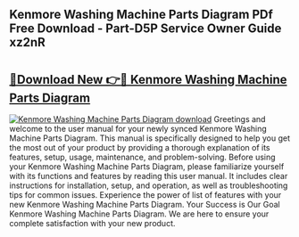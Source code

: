 ## Kenmore Washing Machine Parts Diagram PDf Free Download - Part-D5P Service Owner Guide xz2nR

# <h2><a href="http://dforu4f.blite.top/?on=Kenmore+Washing+Machine+Parts+Diagram">🔗Download New 👉🔴 Kenmore Washing Machine Parts Diagram</a></h2>

[![Kenmore Washing Machine Parts Diagram download](https://i.imgur.com/lujVjoI.png)](http://dforu4f.blite.top/?on=Kenmore+Washing+Machine+Parts+Diagram)
Greetings and welcome to the user manual for your newly synced Kenmore Washing Machine Parts Diagram. This manual is specifically designed to help you get the most out of your product by providing a thorough explanation of its features, setup, usage, maintenance, and problem-solving. Before using your Kenmore Washing Machine Parts Diagram, please familiarize yourself with its functions and features by reading this user manual. It includes clear instructions for installation, setup, and operation, as well as troubleshooting tips for common issues. Experience the power of list of features with your new Kenmore Washing Machine Parts Diagram. Your Success is Our Goal Kenmore Washing Machine Parts Diagram. We are here to ensure your complete satisfaction with your new product.
